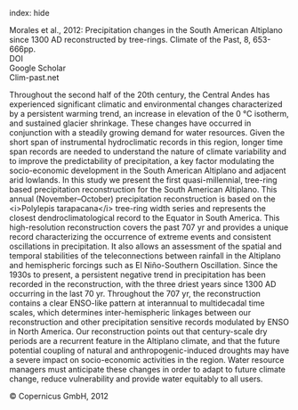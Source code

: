 index: hide

<div class="Citation">

  <div class="Citation-body">
    <div class="Citation-text">Morales et al., 2012: Precipitation changes in the South American Altiplano since 1300 AD reconstructed by tree-rings. <span class="Article-journal">Climate of the Past, </span><span class="Article-volume">8, </span>653-666pp.</div>
    <div class="Citation-links">
      <div class="CitationLink" data-href="https://doi.org/10.5194/cp-8-653-2012">
        <div class="CitationLink-icon CitationLink-Doi"></div>
        <div class="CitationLink-text">DOI</div>
      </div>
      <div class="CitationLink" data-href="https://scholar.google.com/scholar?q=10.5194/cp-8-653-2012">
        <div class="CitationLink-icon CitationLink-Scholar"></div>
        <div class="CitationLink-text">Google Scholar</div>
      </div>
      <div class="CitationLink" data-href="http://www.clim-past.net/8/653/2012/">
        <div class="CitationLink-icon CitationLink-Publisher"></div>
        <div class="CitationLink-text">Clim-past.net</div>
      </div>
    </div>
  </div>
</div>

Throughout the second half of the 20th century, the Central Andes has experienced significant climatic and environmental changes characterized by a persistent warming trend, an increase in elevation of the 0 °C isotherm, and sustained glacier shrinkage. These changes have occurred in conjunction with a steadily growing demand for water resources. Given the short span of instrumental hydroclimatic records in this region, longer time span records are needed to understand the nature of climate variability and to improve the predictability of precipitation, a key factor modulating the socio-economic development in the South American Altiplano and adjacent arid lowlands. In this study we present the first quasi-millennial, tree-ring based precipitation reconstruction for the South American Altiplano. This annual (November–October) precipitation reconstruction is based on the &lt;i&gt;Polylepis tarapacana&lt;/i&gt; tree-ring width series and represents the closest dendroclimatological record to the Equator in South America. This high-resolution reconstruction covers the past 707 yr and provides a unique record characterizing the occurrence of extreme events and consistent oscillations in precipitation. It also allows an assessment of the spatial and temporal stabilities of the teleconnections between rainfall in the Altiplano and hemispheric forcings such as El Niño-Southern Oscillation. Since the 1930s to present, a persistent negative trend in precipitation has been recorded in the reconstruction, with the three driest years since 1300 AD occurring in the last 70 yr. Throughout the 707 yr, the reconstruction contains a clear ENSO-like pattern at interannual to multidecadal time scales, which determines inter-hemispheric linkages between our reconstruction and other precipitation sensitive records modulated by ENSO in North America. Our reconstruction points out that century-scale dry periods are a recurrent feature in the Altiplano climate, and that the future potential coupling of natural and anthropogenic-induced droughts may have a severe impact on socio-economic activities in the region. Water resource managers must anticipate these changes in order to adapt to future climate change, reduce vulnerability and provide water equitably to all users.

<div class="Citation-copy">
&copy; Copernicus GmbH, 2012
</div>